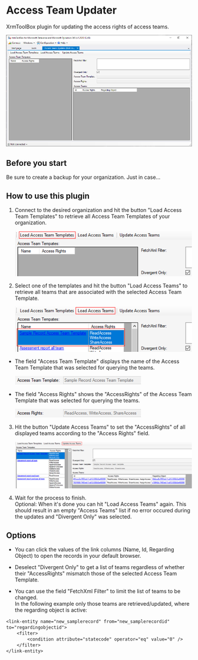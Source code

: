 # Access Team Updater
XrmToolBox plugin for updating the access rights of access teams.

![Load Access Team Updater](Documentation/AccessTeamUpdater.png)

## Before you start

Be sure to create a backup for your organization. Just in case...

## How to use this plugin

1. Connect to the desired organization and hit the button "Load Access Team Templates" to retrieve all Access Team Templates of your organization.

	![Load Access Team Templates](Documentation/LoadAccessTeamTemplates.png)

2. Select one of the templates and hit the button "Load Access Teams" to retrieve all teams that are associated with the selected Access Team Template.

	![Load Access Teams](Documentation/LoadAccessTeams.png)

* The field "Access Team Template" displays the name of the Access Team Template that was selected for querying the teams.

	![Access Team Template](Documentation/AccessTeamTemplate.png)

* The field "Access Rights" shows the "AccessRights" of the Access Team Template that was selected for querying the teams.

	![Access Rights](Documentation/AccessRights.png)


3. Hit the button "Update Access Teams" to set the "AccessRights" of all displayed teams according to the "Access Rights" field.

	![Update ](Documentation/UpdateAccessTeams.png)

4. Wait for the process to finish. 
\
Optional: When it's done you can hit "Load Access Teams" again. This should result in an empty "Access Teams" list if no error occured during the updates and "Divergent Only" was selected.

## Options

* You can click the values of the link columns (Name, Id, Regarding Object) to open the records in your default browser.

* Deselect "Divergent Only" to get a list of teams regardless of whether their "AccessRights" mismatch those of the selected Access Team Template.

* You can use the field "FetchXml Filter" to limit the list of teams to be changed.
\
In the following example only those teams are retrieved/updated, where the regarding object is active:

```
<link-entity name="new_samplerecord" from="new_samplerecordid" to="regardingobjectid">
	<filter>
		<condition attribute="statecode" operator="eq" value="0" />
	</filter>
</link-entity>
```